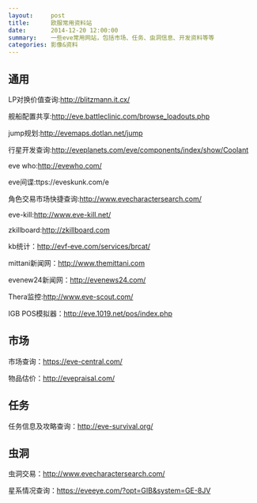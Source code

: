 ```yaml
---
layout:     post
title:      欧服常用资料站
date:       2014-12-20 12:00:00
summary:    一些eve常用网站，包括市场、任务、虫洞信息、开发资料等等
categories: 影像&资料
---
```


## 通用

LP对换价值查询:http://blitzmann.it.cx/

舰船配置共享:http://eve.battleclinic.com/browse_loadouts.php

jump规划:http://evemaps.dotlan.net/jump

行星开发查询:http://eveplanets.com/eve/components/index/show/Coolant

eve who:http://evewho.com/

eve间谍:ttps://eveskunk.com/e

角色交易市场快捷查询:http://www.evecharactersearch.com/

eve-kill:http://www.eve-kill.net/

zkillboard:http://zkillboard.com

kb统计：http://evf-eve.com/services/brcat/

mittani新闻网：http://www.themittani.com

evenew24新闻网：http://evenews24.com/

Thera监控:http://www.eve-scout.com/

IGB POS模拟器：http://eve.1019.net/pos/index.php

## 市场

市场查询：https://eve-central.com/

物品估价：http://evepraisal.com/

## 任务

任务信息及攻略查询：http://eve-survival.org/

## 虫洞

虫洞交易：http://www.evecharactersearch.com/

星系情况查询：https://eveeye.com/?opt=GIB&system=GE-8JV
